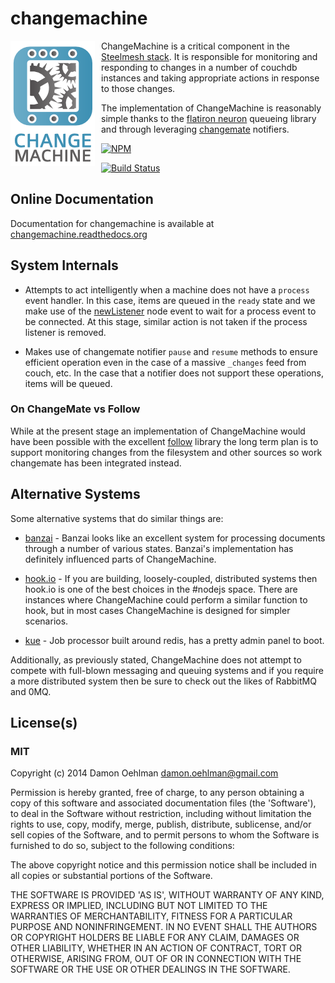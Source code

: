 # changemachine

<img src="https://github.com/DamonOehlman/changemachine/raw/master/assets/changemachine-logo.png" style="float: left; margin-right: 10px;" title="ChangeMachine" />

ChangeMachine is a critical component in the
[Steelmesh stack](http://github.com/steelmesh).  It is responsible for
monitoring and responding to changes in a number of couchdb instances and
taking appropriate actions in response to those changes.

The implementation of ChangeMachine is reasonably simple thanks to the
[flatiron neuron](https://github.com/flatiron/neuron) queueing library and
through leveraging [changemate](https://github.com/DamonOehlman/changemate)
notifiers.


[![NPM](https://nodei.co/npm/changemachine.png)](https://nodei.co/npm/changemachine/)

[![Build Status](https://img.shields.io/travis/DamonOehlman/changemachine.svg?branch=master)](https://travis-ci.org/DamonOehlman/changemachine)

## Online Documentation

Documentation for changemachine is available at
[changemachine.readthedocs.org](http://changemachine.readthedocs.org/)

## System Internals

- Attempts to act intelligently when a machine does not have a `process`
  event handler.  In this case, items are queued in the `ready` state and
  we make use of the
  [newListener](http://nodejs.org/docs/latest/api/events.html#event_newListener)
  node event to wait for a process event to be connected.  At this stage, similar
  action is not taken if the process listener is removed.

- Makes use of changemate notifier `pause` and `resume` methods to ensure
  efficient operation even in the case of a massive `_changes` feed from
  couch, etc.  In the case that a notifier does not support these operations,
  items will be queued.

### On ChangeMate vs Follow

While at the present stage an implementation of ChangeMachine would have been
possible with the excellent [follow](https://github.com/iriscouch/follow) library
the long term plan is to support monitoring changes from the filesystem and other
sources so work changemate has been integrated instead.

## Alternative Systems

Some alternative systems that do similar things are:

- [banzai](https://github.com/pgte/banzai) - Banzai looks like an excellent
  system for processing documents through a number of various states.
  Banzai's implementation has definitely influenced parts of ChangeMachine.

- [hook.io](http://hook.io/) - If you are building, loosely-coupled, distributed
  systems then hook.io is one of the best choices in the #nodejs space.  There
  are instances where ChangeMachine could perform a similar function to hook,
  but in most cases ChangeMachine is designed for simpler scenarios.

- [kue](https://github.com/Learnboost/kue) - Job processor built around redis,
  has a pretty admin panel to boot.

Additionally, as previously stated, ChangeMachine does not attempt to compete
with full-blown messaging and queuing systems and if you require a more
distributed system then be sure to check out the likes of RabbitMQ and 0MQ.

## License(s)

### MIT

Copyright (c) 2014 Damon Oehlman <damon.oehlman@gmail.com>

Permission is hereby granted, free of charge, to any person obtaining
a copy of this software and associated documentation files (the
'Software'), to deal in the Software without restriction, including
without limitation the rights to use, copy, modify, merge, publish,
distribute, sublicense, and/or sell copies of the Software, and to
permit persons to whom the Software is furnished to do so, subject to
the following conditions:

The above copyright notice and this permission notice shall be
included in all copies or substantial portions of the Software.

THE SOFTWARE IS PROVIDED 'AS IS', WITHOUT WARRANTY OF ANY KIND,
EXPRESS OR IMPLIED, INCLUDING BUT NOT LIMITED TO THE WARRANTIES OF
MERCHANTABILITY, FITNESS FOR A PARTICULAR PURPOSE AND NONINFRINGEMENT.
IN NO EVENT SHALL THE AUTHORS OR COPYRIGHT HOLDERS BE LIABLE FOR ANY
CLAIM, DAMAGES OR OTHER LIABILITY, WHETHER IN AN ACTION OF CONTRACT,
TORT OR OTHERWISE, ARISING FROM, OUT OF OR IN CONNECTION WITH THE
SOFTWARE OR THE USE OR OTHER DEALINGS IN THE SOFTWARE.
